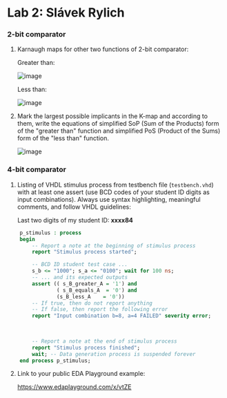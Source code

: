 # Lab 2: Slávek Rylich

### 2-bit comparator

1. Karnaugh maps for other two functions of 2-bit comparator:

   Greater than:

   ![image](https://user-images.githubusercontent.com/124887798/220182534-9854779a-64fc-4dba-bcb0-ff822e3272da.png)

   Less than:

   ![image](https://user-images.githubusercontent.com/124887798/220182575-1536d086-4220-4d46-b67d-8c4a1eec617a.png)

2. Mark the largest possible implicants in the K-map and according to them, write the equations of simplified SoP (Sum of the Products) form of the "greater than" function and simplified PoS (Product of the Sums) form of the "less than" function.

   ![image](https://user-images.githubusercontent.com/124887798/220182696-4b1ad189-884c-4f09-b2cd-2e0fe59f6c9f.png)

### 4-bit comparator

1. Listing of VHDL stimulus process from testbench file (`testbench.vhd`) with at least one assert (use BCD codes of your student ID digits as input combinations). Always use syntax highlighting, meaningful comments, and follow VHDL guidelines:

   Last two digits of my student ID: **xxxx84**

```vhdl
    p_stimulus : process
    begin
        -- Report a note at the beginning of stimulus process
        report "Stimulus process started";

        -- BCD ID student test case ...
        s_b <= "1000"; s_a <= "0100"; wait for 100 ns;
        -- ... and its expected outputs
        assert (( s_B_greater_A = '1') and
                ( s_B_equals_A  = '0') and
                (s_B_less_A    = '0'))
        -- If true, then do not report anything
        -- If false, then report the following error
        report "Input combination b=8, a=4 FAILED" severity error;
        
        

        -- Report a note at the end of stimulus process
        report "Stimulus process finished";
        wait; -- Data generation process is suspended forever
    end process p_stimulus;
```

2. Link to your public EDA Playground example:

   https://www.edaplayground.com/x/vtZE
